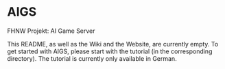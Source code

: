 AIGS
====

FHNW Projekt: AI Game Server

This README, as well as the Wiki and the Website, are currently empty. To get started with AIGS, please start with the tutorial (in the corresponding directory). The tutorial is currently only available in German.
